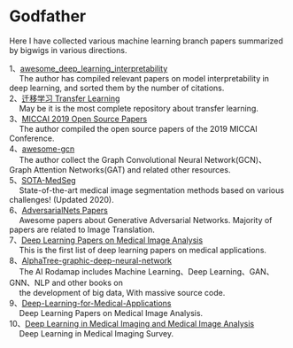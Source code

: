 # Godfather
Here I have collected various machine learning branch papers summarized by bigwigs in various directions.

1、[awesome_deep_learning_interpretability](https://github.com/oneTaken/awesome_deep_learning_interpretability)   
   &emsp; The author has compiled relevant papers on model interpretability in deep learning, and sorted them by the number of citations.  
2、[迁移学习 Transfer Learning](https://github.com/jindongwang/transferlearning)  
   &ensp;&ensp; May be it is the most complete repository about transfer learning.  
3、[MICCAI 2019 Open Source Papers](https://github.com/JunMa11/MICCAI-OpenSourcePapers?tdsourcetag=s_pctim_aiomsg)  
   &emsp; The author compiled the open source papers of the 2019 MICCAI Conference.   
4、[awesome-gcn](https://github.com/Jiakui/awesome-gcn)  
   &emsp; The author collect the Graph Convolutional Neural Network(GCN)、Graph Attention Networks(GAT) and related other resources.  
5、[SOTA-MedSeg](https://github.com/JunMa11/SOTA-MedSeg)    
   &emsp; State-of-the-art medical image segmentation methods based on various challenges! (Updated 2020).      
6、[AdversarialNets Papers](https://github.com/zhangqianhui/AdversarialNetsPapers)  
   &emsp; Awesome papers about Generative Adversarial Networks. Majority of papers are related to Image Translation.    
7、[Deep Learning Papers on Medical Image Analysis](https://github.com/albarqouni/Deep-Learning-for-Medical-Applications)    
   &emsp;  This is the first list of deep learning papers on medical applications.       
8、[AlphaTree-graphic-deep-neural-network](https://github.com/weslynn/AlphaTree-graphic-deep-neural-network)     
   &emsp; The AI Rodamap includes Machine Learning、Deep Learning、GAN、GNN、NLP and other books on    
   &emsp; the development of big data, With massive source code.  
9、[Deep-Learning-for-Medical-Applications](https://github.com/albarqouni/Deep-Learning-for-Medical-Applications)      
   &emsp; Deep Learning Papers on Medical Image Analysis.  
10、[Deep Learning in Medical Imaging and Medical Image Analysis](https://github.com/shawnyuen/DeepLearningInMedicalImagingAndMedicalImageAnalysis)  
   &emsp; Deep Learning in Medical Imaging Survey.  
   
